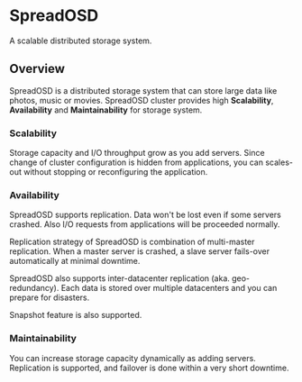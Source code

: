 SpreadOSD
=========
A scalable distributed storage system.


## Overview

SpreadOSD is a distributed storage system that can store large data like photos, music or movies.
SpreadOSD cluster provides high **Scalability**, **Availability** and **Maintainability** for storage system.


### Scalability

Storage capacity and I/O throughput grow as you add servers.
Since change of cluster configuration is hidden from applications, you can scales-out without stopping or reconfiguring the application.


### Availability

SpreadOSD supports replication. Data won't be lost even if some servers crashed. Also I/O requests from applications will be proceeded normally.

Replication strategy of SpreadOSD is combination of multi-master replication. When a master server is crashed, a slave server fails-over automatically at minimal downtime.

SpreadOSD also supports inter-datacenter replication (aka. geo-redundancy). Each data is stored over multiple datacenters and you can prepare for disasters.

Snapshot feature is also supported.


### Maintainability




You can increase storage capacity dynamically as adding servers.
Replication is supported, and failover is done within a very short downtime.




